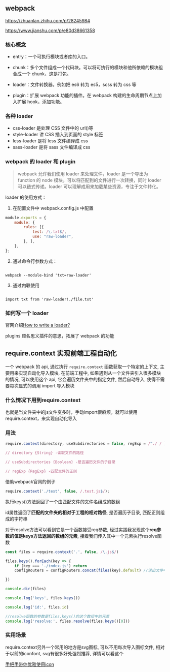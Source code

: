 ## webpack

https://zhuanlan.zhihu.com/p/28245984

https://www.jianshu.com/p/e80d38661358

### 核心概念

* entry：一个可执行模块或者库的入口。

* chunk：多个文件组成一个代码块。可以将可执行的模块和他所依赖的模块组合成一个 chunk，这是打包。

* loader：文件转换器。例如把 es6 转为 es5，scss 转为 css 等

* plugin：扩展 webpack 功能的插件。在 webpack 构建的生命周期节点上加入扩展 hook，添加功能。

### 各种 loader

* css-loader 是处理 CSS 文件中的 url()等
* style-loader 讲 CSS 插入到页面的 style 标签
* less-loader 是将 less 文件编译成 css
* sass-loader 是将 sass 文件编译成 css

### webpack 的 loader 和 plugin

> webpack 允许我们使用 loader 来处理文件，loader 是一个导出为 function 的 node 模块。可以将匹配到的文件进行一次转换，同时 loader 可以链式传递。loader 可以理解成用来加载某些资源，专注于文件转化。

loader 的使用方式：

1. 在配置文件中 webpack.config.js 中配置

``` js
module.exports = {
    module: {
        rules: [{
            test: /\.txt$/,
            use: "raw-loader",
        }, ],
    },
};
```

2. 通过命令行参数方式：

``` 

webpack --module-bind 'txt=raw-loader'

```

3. 通过内联使用

``` 

import txt from 'raw-loader!./file.txt'
```

### 如何写一个 loader

官网介绍[How to write a loader?](https://webpack.js.org/contribute/writing-a-loader/)

plugins 顾名思义插件的意思，拓展了 webpack 的功能

## require.context 实现前端工程自动化

一个 webpack 的 api, 通过执行 `require.context` 函数获取一个特定的上下文, 主要用来实现自动化导入模块, 在前端工程中, 如果遇到从一个文件夹引入很多模块的情况, 可以使用这个 api, 它会遍历文件夹中的指定文件, 然后自动导入, 使得不需要每次显式的调用 import 导入模块

### 什么情况下用到require.context

也就是当文件夹中的js文件变多时，手动import很麻烦，就可以使用require.context，来实现自动化导入

### 用法

``` js
require.context(directory, useSubdirectories = false, regExp = /^./ / );

// directory {String} -读取文件的路径

// useSubdirectories {Boolean} -是否遍历文件的子目录

// regExp {RegExp} -匹配文件的正则
```

借助webpack官网的例子

``` js
require.context('./test', false, /.test.js$/);
```

执行keys()方法返回了一个由匹配文件的文件名组成的数组

id属性返回了**匹配的文件夹的相对于工程的相对路径**, 是否遍历子目录, 匹配正则组成的字符串

对于resolve方法可以看到它是一个函数接受req参数, 经过实践我发现这个**req参数的值是keys方法返回的数组的元素**, 接着我们传入其中一个元素执行resolve函数

``` js
const files = require.context('.', false, /\.js$/)

files.keys().forEach(key => {
    if (key === './index.js') return
    configRouters = configRouters.concat(files(key).default) //读出文件中的default模块

})

console.dir(files)

console.log('keys', files.keys())

console.log('id:', files.id)

//resolve函数的参数是files.keys()的这个数组中的元素
console.log('resolve:', files.resolve(files.keys()[0]))
```

### 实用场景

require.context另外一个常用的地方是svg图标, 可以不用每次导入图标文件, 相对于以前的iconfont, svg有很多好处强烈推荐, 详情可以看这个

[手把手带你优雅使用icon](https://juejin.cn/post/6844903517564436493)
